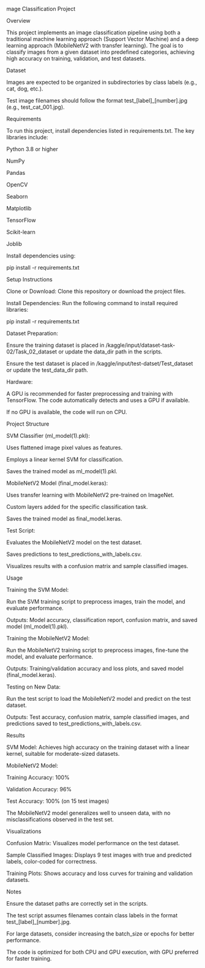 mage Classification Project

Overview

This project implements an image classification pipeline using both a traditional machine learning approach (Support Vector Machine) and a deep learning approach (MobileNetV2 with transfer learning). The goal is to classify images from a given dataset into predefined categories, achieving high accuracy on training, validation, and test datasets.

Dataset



 



Images are expected to be organized in subdirectories by class labels (e.g., cat, dog, etc.).



Test image filenames should follow the format test_[label]_[number].jpg (e.g., test_cat_001.jpg).

Requirements

To run this project, install dependencies listed in requirements.txt. The key libraries include:





Python 3.8 or higher



NumPy



Pandas



OpenCV



Seaborn



Matplotlib



TensorFlow



Scikit-learn



Joblib

Install dependencies using:

pip install -r requirements.txt

Setup Instructions





Clone or Download: Clone this repository or download the project files.



Install Dependencies: Run the following command to install required libraries:

pip install -r requirements.txt



Dataset Preparation:





Ensure the training dataset is placed in /kaggle/input/dataset-task-02/Task_02_dataset or update the data_dir path in the scripts.



Ensure the test dataset is placed in /kaggle/input/test-datset/Test_dataset or update the test_data_dir path.



Hardware:





A GPU is recommended for faster preprocessing and training with TensorFlow. The code automatically detects and uses a GPU if available.



If no GPU is available, the code will run on CPU.

Project Structure





SVM Classifier (ml_model(1).pkl):





Uses flattened image pixel values as features.



Employs a linear kernel SVM for classification.



Saves the trained model as ml_model(1).pkl.



MobileNetV2 Model (final_model.keras):





Uses transfer learning with MobileNetV2 pre-trained on ImageNet.



Custom layers added for the specific classification task.



Saves the trained model as final_model.keras.



Test Script:





Evaluates the MobileNetV2 model on the test dataset.



Saves predictions to test_predictions_with_labels.csv.



Visualizes results with a confusion matrix and sample classified images.

Usage





Training the SVM Model:





Run the SVM training script to preprocess images, train the model, and evaluate performance.



Outputs: Model accuracy, classification report, confusion matrix, and saved model (ml_model(1).pkl).



Training the MobileNetV2 Model:





Run the MobileNetV2 training script to preprocess images, fine-tune the model, and evaluate performance.



Outputs: Training/validation accuracy and loss plots, and saved model (final_model.keras).



Testing on New Data:





Run the test script to load the MobileNetV2 model and predict on the test dataset.



Outputs: Test accuracy, confusion matrix, sample classified images, and predictions saved to test_predictions_with_labels.csv.

Results





SVM Model: Achieves high accuracy on the training dataset with a linear kernel, suitable for moderate-sized datasets.



MobileNetV2 Model:





Training Accuracy: 100%



Validation Accuracy: 96%



Test Accuracy: 100% (on 15 test images)



The MobileNetV2 model generalizes well to unseen data, with no misclassifications observed in the test set.

Visualizations





Confusion Matrix: Visualizes model performance on the test dataset.



Sample Classified Images: Displays 9 test images with true and predicted labels, color-coded for correctness.



Training Plots: Shows accuracy and loss curves for training and validation datasets.

Notes





Ensure the dataset paths are correctly set in the scripts.



The test script assumes filenames contain class labels in the format test_[label]_[number].jpg.



For large datasets, consider increasing the batch_size or epochs for better performance.



The code is optimized for both CPU and GPU execution, with GPU preferred for faster training.

